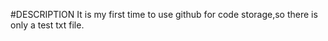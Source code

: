 #DESCRIPTION
  It is my first time to use github for code storage,so there is only a test txt file.
